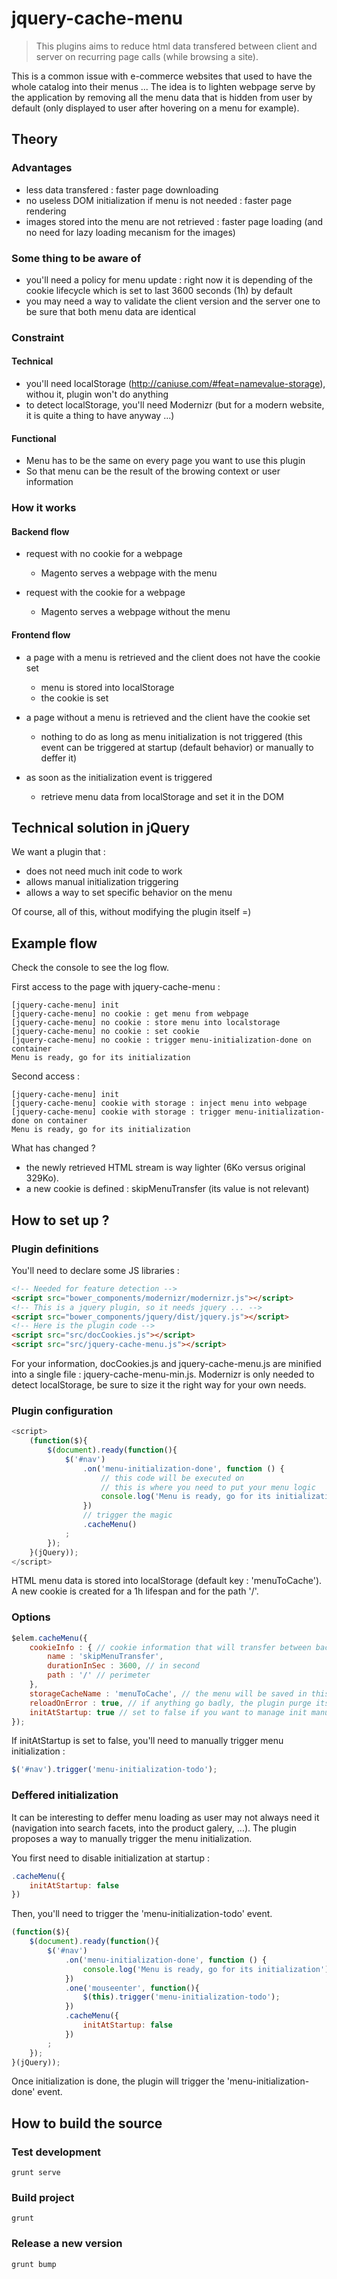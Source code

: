 # jquery-cache-menu

> This plugins aims to reduce html data transfered between client and server on recurring page calls (while browsing a site).

This is a common issue with e-commerce websites that used to have the whole catalog into their menus ...
The idea is to lighten webpage serve by the application by removing all the menu data that is hidden from user by default (only displayed to user after hovering on a menu for example).


## Theory

### Advantages

* less data transfered : faster page downloading
* no useless DOM initialization if menu is not needed : faster page rendering
* images stored into the menu are not retrieved : faster page loading (and no need for lazy loading mecanism for the images)

### Some thing to be aware of

* you'll need a policy for menu update : right now it is depending of the cookie lifecycle which is set to last 3600 seconds (1h) by default
* you may need a way to validate the client version and the server one to be sure that both menu data are identical

### Constraint

#### Technical

* you'll need localStorage (http://caniuse.com/#feat=namevalue-storage), withou it, plugin won't do anything
* to detect localStorage, you'll need Modernizr (but for a modern website, it is quite a thing to have anyway ...)

#### Functional

* Menu has to be the same on every page you want to use this plugin
* So that menu can be the result of the browing context or user information

### How it works

#### Backend flow

* request with no cookie for a webpage
   * Magento serves a webpage with the menu

* request with the cookie for a webpage
   * Magento serves a webpage without the menu

#### Frontend flow

* a page with a menu is retrieved and the client does not have the cookie set
   * menu is stored into localStorage
   * the cookie is set

* a page without a menu is retrieved and the client have the cookie set
   * nothing to do as long as menu initialization is not triggered (this event can be triggered at startup (default behavior) or manually to deffer it)

* as soon as the initialization event is triggered
   * retrieve menu data from localStorage and set it in the DOM


## Technical solution in jQuery

We want a plugin that :

* does not need much init code to work
* allows manual initialization triggering
* allows a way to set specific behavior on the menu 

Of course, all of this, without modifying the plugin itself =)


## Example flow

Check the console to see the log flow.

First access to the page with jquery-cache-menu :

```
[jquery-cache-menu] init
[jquery-cache-menu] no cookie : get menu from webpage
[jquery-cache-menu] no cookie : store menu into localstorage
[jquery-cache-menu] no cookie : set cookie
[jquery-cache-menu] no cookie : trigger menu-initialization-done on container
Menu is ready, go for its initialization
```

Second access :

```
[jquery-cache-menu] init
[jquery-cache-menu] cookie with storage : inject menu into webpage
[jquery-cache-menu] cookie with storage : trigger menu-initialization-done on container
Menu is ready, go for its initialization
```

What has changed ?

* the newly retrieved HTML stream is way lighter (6Ko versus original 329Ko).
* a new cookie is defined : skipMenuTransfer (its value is not relevant)


## How to set up ?

### Plugin definitions

You'll need to declare some JS libraries :

```html
<!-- Needed for feature detection -->
<script src="bower_components/modernizr/modernizr.js"></script>
<!-- This is a jquery plugin, so it needs jquery ... -->
<script src="bower_components/jquery/dist/jquery.js"></script>
<!-- Here is the plugin code -->
<script src="src/docCookies.js"></script>
<script src="src/jquery-cache-menu.js"></script>
```

For your information, docCookies.js and jquery-cache-menu.js are minified into a single file : jquery-cache-menu-min.js.
Modernizr is only needed to detect localStorage, be sure to size it the right way for your own needs.

### Plugin configuration

```js
<script>
	(function($){
		$(document).ready(function(){
			$('#nav')
				.on('menu-initialization-done', function () {
					// this code will be executed on
					// this is where you need to put your menu logic
					console.log('Menu is ready, go for its initialization');
				})
				// trigger the magic
				.cacheMenu()
			;
		});
	}(jQuery));
</script>
```

HTML menu data is stored into localStorage (default key : 'menuToCache').
A new cookie is created for a 1h lifespan and for the path '/'.

### Options

```js
$elem.cacheMenu({
	cookieInfo : { // cookie information that will transfer between back and frontend
		name : 'skipMenuTransfer',
		durationInSec : 3600, // in second
		path : '/' // perimeter
	},
	storageCacheName : 'menuToCache', // the menu will be saved in this localstorage key
	reloadOnError : true, // if anything go badly, the plugin purge its cache, you can have the page reload then
	initAtStartup: true // set to false if you want to manage init manually
});
```

If initAtStartup is set to false, you'll need to manually trigger menu initialization :

```js
$('#nav').trigger('menu-initialization-todo');
```

### Deffered initialization

It can be interesting to deffer menu loading as user may not always need it (navigation into search facets, into the product galery, ...). 
The plugin proposes a way to manually trigger the menu initialization.

You first need to disable initialization at startup :

```js
.cacheMenu({
	initAtStartup: false
})
```

Then, you'll need to trigger the 'menu-initialization-todo' event.

```js
(function($){
	$(document).ready(function(){
		$('#nav')
			.on('menu-initialization-done', function () {
				console.log('Menu is ready, go for its initialization');
			})
			.one('mouseenter', function(){
				$(this).trigger('menu-initialization-todo');
			})
			.cacheMenu({
				initAtStartup: false
			})
		;
	});
}(jQuery));
```

Once initialization is done, the plugin will trigger the 'menu-initialization-done' event.


## How to build the source

### Test development

```
grunt serve
```

### Build project

```
grunt
```

### Release a new version

```
grunt bump
```
